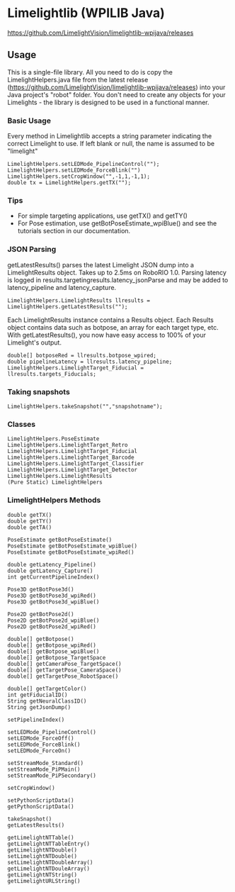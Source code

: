 # Limelightlib (WPILIB Java)
https://github.com/LimelightVision/limelightlib-wpijava/releases
## Usage

This is a single-file library. All you need to do is copy the LimelightHelpers.java file from the latest release (https://github.com/LimelightVision/limelightlib-wpijava/releases) into your Java project's "robot" folder. You don't need to create any objects for your Limelights - the library is designed to be used in a functional manner.

### Basic Usage
Every method in Limelightlib accepts a string parameter indicating the correct Limelight to use. If left blank or null, the name is assumed to be "limelight"
```
LimelightHelpers.setLEDMode_PipelineControl("");
LimelightHelpers.setLEDMode_ForceBlink("")
LimelightHelpers.setCropWindow("",-1,1,-1,1);
double tx = LimelightHelpers.getTX("");
```

### Tips

* For simple targeting applications, use getTX() and getTY()
* For Pose estimation, use getBotPoseEstimate_wpiBlue() and see the tutorials section in our documentation.

### JSON Parsing
getLatestResults() parses the latest Limelight JSON dump into a LimelightResults object.
Takes up to 2.5ms on RoboRIO 1.0. Parsing latency is logged in results.targetingresults.latency_jsonParse and may be added to latency_pipeline and latency_capture.

```
LimelightHelpers.LimelightResults llresults = LimelightHelpers.getLatestResults("");
```
Each LimelightResults instance contains a Results object. Each Results object contains data such as botpose, an array for each target type, etc. With getLatestResults(), you now have easy access to 100% of your Limelight's output.

```
double[] botposeRed = llresults.botpose_wpired;
double pipelineLatency = llresults.latency_pipeline;
LimelightHelpers.LimelightTarget_Fiducial = llresults.targets_Fiducials;
```

### Taking snapshots
```
LimelightHelpers.takeSnapshot("","snapshotname");
```

### Classes
```
LimelightHelpers.PoseEstimate
LimelightHelpers.LimelightTarget_Retro
LimelightHelpers.LimelightTarget_Fiducial
LimelightHelpers.LimelightTarget_Barcode
LimelightHelpers.LimelightTarget_Classifier
LimelightHelpers.LimelightTarget_Detector
LimelightHelpers.LimelightResults
(Pure Static) LimelightHelpers
```

### LimelightHelpers Methods
```
double getTX()
double getTY()
double getTA()

PoseEstimate getBotPoseEstimate()
PoseEstimate getBotPoseEstimate_wpiBlue()
PoseEstimate getBotPoseEstimate_wpiRed()

double getLatency_Pipeline()
double getLatency_Capture()
int getCurrentPipelineIndex()

Pose3D getBotPose3d()
Pose3D getBotPose3d_wpiRed()
Pose3D getBotPose3d_wpiBlue()

Pose2D getBotPose2d()
Pose2D getBotPose2d_wpiBlue()
Pose2D getBotPose2d_wpiRed()

double[] getBotpose()
double[] getBotpose_wpiRed()
double[] getBotpose_wpiBlue()
double[] getBotpose_TargetSpace
double[] getCameraPose_TargetSpace()
double[] getTargetPose_CameraSpace()
double[] getTargetPose_RobotSpace()

double[] getTargetColor()
int getFiducialID()
String getNeuralClassID()
String getJsonDump()

setPipelineIndex()

setLEDMode_PipelineControl()
setLEDMode_ForceOff()
setLEDMode_ForceBlink()
setLEDMode_ForceOn()

setStreamMode_Standard()
setStreamMode_PiPMain()
setStreamMode_PiPSecondary()

setCropWindow()

setPythonScriptData()
getPythonScriptData()

takeSnapshot()
getLatestResults()

getLimelightNTTable()
getLimelightNTTableEntry()
getLimelightNTDouble()
setLimelightNTDouble()
setLimelightNTDoubleArray()
getLimelightNTDouleArray()
getLimelightNTString()
getLimelightURLString()
```

